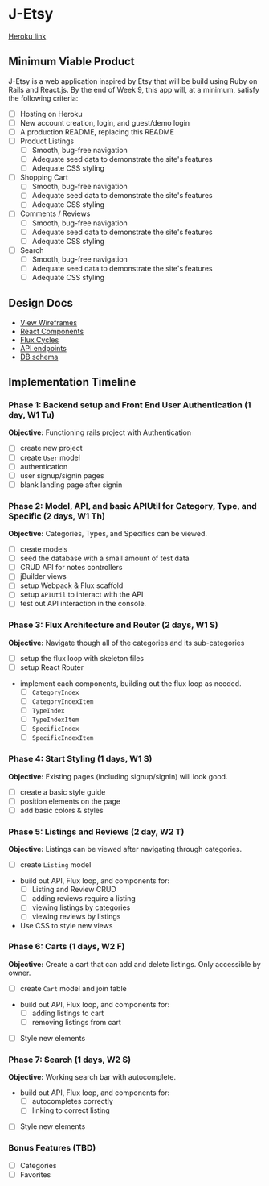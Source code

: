# J-Etsy

[Heroku link][heroku]

[heroku]: https://j-etsy.herokuapp.com/

## Minimum Viable Product

J-Etsy is a web application inspired by Etsy that will be build using Ruby on Rails and React.js.  By the end of Week 9, this app will, at a minimum, satisfy the following criteria:

- [ ] Hosting on Heroku
- [ ] New account creation, login, and guest/demo login
- [ ] A production README, replacing this README
- [ ] Product Listings
  - [ ] Smooth, bug-free navigation
  - [ ] Adequate seed data to demonstrate the site's features
  - [ ] Adequate CSS styling
- [ ] Shopping Cart
  - [ ] Smooth, bug-free navigation
  - [ ] Adequate seed data to demonstrate the site's features
  - [ ] Adequate CSS styling
- [ ] Comments / Reviews
  - [ ] Smooth, bug-free navigation
  - [ ] Adequate seed data to demonstrate the site's features
  - [ ] Adequate CSS styling
- [ ] Search
  - [ ] Smooth, bug-free navigation
  - [ ] Adequate seed data to demonstrate the site's features
  - [ ] Adequate CSS styling

## Design Docs
* [View Wireframes][views]
* [React Components][components]
* [Flux Cycles][flux-cycles]
* [API endpoints][api-endpoints]
* [DB schema][schema]

[views]: docs/views.md
[components]: docs/components.md
[flux-cycles]: docs/flux-cycles.md
[api-endpoints]: docs/api-endpoints.md
[schema]: docs/schema.md

## Implementation Timeline

### Phase 1: Backend setup and Front End User Authentication (1 day, W1 Tu)

**Objective:** Functioning rails project with Authentication

- [ ] create new project
- [ ] create `User` model
- [ ] authentication
- [ ] user signup/signin pages
- [ ] blank landing page after signin

### Phase 2: Model, API, and basic APIUtil for Category, Type, and Specific (2 days, W1 Th)

**Objective:** Categories, Types, and Specifics can be viewed.

- [ ] create models
- [ ] seed the database with a small amount of test data
- [ ] CRUD API for notes controllers
- [ ] jBuilder views
- [ ] setup Webpack & Flux scaffold
- [ ] setup `APIUtil` to interact with the API
- [ ] test out API interaction in the console.

### Phase 3: Flux Architecture and Router (2 days, W1 S)

**Objective:** Navigate though all of the categories and its sub-categories

- [ ] setup the flux loop with skeleton files
- [ ] setup React Router
- implement each components, building out the flux loop as needed.
  - [ ] `CategoryIndex`
  - [ ] `CategoryIndexItem`
  - [ ] `TypeIndex`
  - [ ] `TypeIndexItem`
  - [ ] `SpecificIndex`
  - [ ] `SpecificIndexItem`

### Phase 4: Start Styling (1 days, W1 S)

**Objective:** Existing pages (including signup/signin) will look good.

- [ ] create a basic style guide
- [ ] position elements on the page
- [ ] add basic colors & styles

### Phase 5: Listings and Reviews (2 day, W2 T)

**Objective:** Listings can be viewed after navigating through categories.

- [ ] create `Listing` model
- build out API, Flux loop, and components for:
  - [ ] Listing and Review CRUD
  - [ ] adding reviews require a listing
  - [ ] viewing listings by categories
  - [ ] viewing reviews by listings
- Use CSS to style new views


### Phase 6: Carts (1 days, W2 F)

**Objective:** Create a cart that can add and delete listings. Only accessible by owner.

- [ ] create `Cart` model and join table
- build out API, Flux loop, and components for:
  - [ ] adding listings to cart
  - [ ] removing listings from cart
- [ ] Style new elements

### Phase 7: Search (1 days, W2 S)

**Objective:** Working search bar with autocomplete.

- build out API, Flux loop, and components for:
  - [ ] autocompletes correctly
  - [ ] linking to correct listing
- [ ] Style new elements


### Bonus Features (TBD)
- [ ] Categories
- [ ] Favorites
